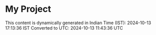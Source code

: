 # My Project

This content is dynamically generated in Indian Time (IST): 2024-10-13 17:13:36 IST
Converted to UTC: 2024-10-13 11:43:36 UTC
